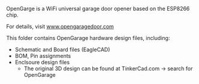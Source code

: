 
OpenGarge is a WiFi universal garage door opener based on the ESP8266 chip.

For details, visit www.opengaragedoor.com

This folder contains OpenGarage hardware design files, including:

* Schematic and Board files (EagleCAD)
* BOM, Pin assignments
* Enclsoure design files
  - The original 3D design can be found at TinkerCad.com -> search for OpenGarage
